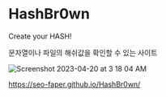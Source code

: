 # HashBr0wn
Create your HASH! 

문자열이나 파일의 해쉬값을 확인할 수 있는 사이트

![Screenshot 2023-04-20 at 3 18 04 AM](https://user-images.githubusercontent.com/43310141/233164981-1de93b1f-47bb-426d-b818-1edd4a5a880b.png)

https://seo-faper.github.io/HashBr0wn/
